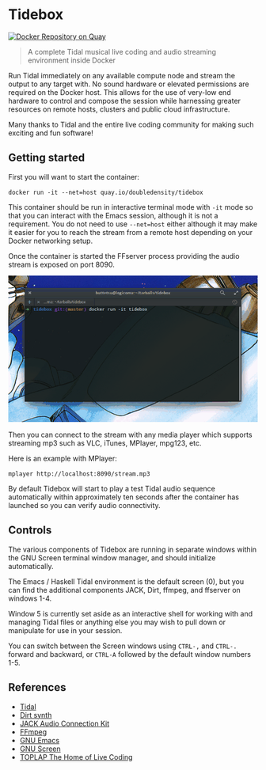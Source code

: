 # Tidebox

[![Docker Repository on Quay](https://quay.io/repository/doubledensity/tidebox/status "Docker Repository on Quay")](https://quay.io/repository/doubledensity/tidebox)

> A complete Tidal musical live coding and audio streaming environment inside Docker

Run Tidal immediately on any available compute node and stream the output to any target with. No sound hardware or elevated permissions are required on the Docker host.
This allows for the use of very-low end hardware to control and compose the session while harnessing greater resources on remote hosts, clusters and public cloud infrastructure.

Many thanks to Tidal and the entire live coding community for making such exciting and fun software!

## Getting started

First you will want to start the container:
  
    docker run -it --net=host quay.io/doubledensity/tidebox

This container should be run in interactive terminal mode with `-it` mode so that you can interact with the Emacs session, although it is not a requirement. 
You do not need to use `--net=host` either although it may make it easier for you to reach the stream from a remote host depending on your Docker networking setup.

Once the container is started the FFserver process providing the audio stream is exposed on port 8090.

![Tidebox demo](demo.gif)

Then you can connect to the stream with any media player which supports streaming mp3 such as VLC, iTunes, MPlayer, mpg123, etc. 

Here is an example with MPlayer: 
    
    mplayer http://localhost:8090/stream.mp3
    
By default Tidebox will start to play a test Tidal audio sequence automatically within approximately ten seconds after the container has launched so you can verify audio connectivity.

## Controls

The various components of Tidebox are running in separate windows within the GNU Screen terminal window manager, and should initialize automatically. 

The Emacs / Haskell Tidal environment is the default screen (0), but you can find the additional components JACK, Dirt, ffmpeg, and ffserver on windows 1-4.

Window 5 is currently set aside as an interactive shell for working with and managing Tidal files or anything else you may wish to pull down or manipulate for use in your session.

You can switch between the Screen windows using `CTRL-,` and `CTRL-.` forward and backward, or `CTRL-A` followed by the default window numbers 1-5. 

## References

- [Tidal](http://tidal.lurk.org)
- [Dirt synth](https://github.com/tidalcycles/Dirt)
- [JACK Audio Connection Kit](http://www.jackaudio.org/)
- [FFmpeg](https://www.ffmpeg.org/)
- [GNU Emacs](https://www.gnu.org/software/emacs/)
- [GNU Screen](https://www.gnu.org/software/screen/)
- [TOPLAP The Home of Live Coding](http://toplap.org/)